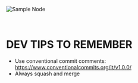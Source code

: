 


![Sample Node](img/logo.png)


<br/>

# DEV TIPS TO REMEMBER

- Use conventional commit comments: https://www.conventionalcommits.org/it/v1.0.0/
- Always squash and merge